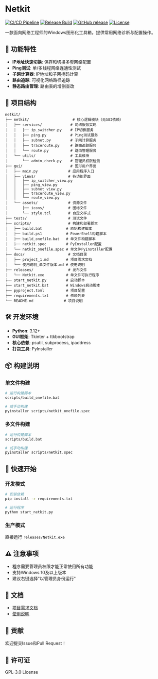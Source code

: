 
# Netkit

[![CI/CD Pipeline](https://github.com/iam189cm/NETKit/actions/workflows/ci.yml/badge.svg)](https://github.com/iam189cm/NETKit/actions/workflows/ci.yml)
[![Release Build](https://github.com/iam189cm/NETKit/actions/workflows/release.yml/badge.svg)](https://github.com/iam189cm/NETKit/actions/workflows/release.yml)
[![GitHub release](https://img.shields.io/github/release/iam189cm/NETKit.svg)](https://github.com/iam189cm/NETKit/releases)
[![License](https://img.shields.io/badge/license-GPL--3.0-blue.svg)](LICENSE)

一款面向网络工程师的Windows图形化工具箱，提供常用网络诊断与配置操作。

## 🚀 功能特性

- **IP地址快速切换**: 保存和切换多套网络配置
- **Ping测试**: 单/多线程网络连通性测试
- **子网计算器**: IP地址和子网掩码计算
- **路由追踪**: 可视化网络路径追踪
- **静态路由管理**: 路由表的增删查改

## 📁 项目结构

```
netkit/
├── netkit/                    # 核心逻辑模块（无GUI依赖）
│   ├── services/             # 网络服务实现
│   │   ├── ip_switcher.py    # IP切换服务
│   │   ├── ping.py           # Ping测试服务
│   │   ├── subnet.py         # 子网计算服务
│   │   ├── traceroute.py     # 路由追踪服务
│   │   └── route.py          # 路由管理服务
│   └── utils/                # 工具模块
│       └── admin_check.py    # 管理员权限检测
├── gui/                      # 图形用户界面
│   ├── main.py              # 应用程序入口
│   ├── views/               # 各功能界面
│   │   ├── ip_switcher_view.py
│   │   ├── ping_view.py
│   │   ├── subnet_view.py
│   │   ├── traceroute_view.py
│   │   └── route_view.py
│   └── assets/              # 资源文件
│       ├── icons/           # 图标文件
│       └── style.tcl        # 自定义样式
├── tests/                   # 测试文件
├── scripts/                 # 构建和部署脚本
│   ├── build.bat           # 原始构建脚本
│   ├── build.ps1           # PowerShell构建脚本
│   ├── build_onefile.bat   # 单文件构建脚本
│   ├── netkit.spec         # PyInstaller配置
│   └── netkit_onefile.spec # 单文件PyInstaller配置
├── docs/                    # 文档目录
│   ├── project_1.md        # 项目需求文档
│   └── 使用说明_单文件版本.md # 使用说明
├── releases/                # 发布文件
│   └── Netkit.exe          # 单文件可执行程序
├── start_netkit.py         # 启动脚本
├── start_netkit.bat        # Windows启动脚本
├── pyproject.toml          # 项目配置
├── requirements.txt        # 依赖列表
└── README.md              # 项目说明
```

## 🛠️ 开发环境

- **Python**: 3.12+
- **GUI框架**: Tkinter + ttkbootstrap
- **核心依赖**: psutil, subprocess, ipaddress
- **打包工具**: PyInstaller

## 📦 构建说明

### 单文件构建
```bash
# 运行构建脚本
scripts/build_onefile.bat

# 或手动构建
pyinstaller scripts/netkit_onefile.spec
```

### 多文件构建
```bash
# 运行构建脚本
scripts/build.bat

# 或手动构建
pyinstaller scripts/netkit.spec
```

## 🚀 快速开始

### 开发模式
```bash
# 安装依赖
pip install -r requirements.txt

# 运行程序
python start_netkit.py
```

### 生产模式
直接运行 `releases/Netkit.exe`

## ⚠️ 注意事项

- 程序需要管理员权限才能正常使用所有功能
- 支持Windows 10及以上版本
- 建议右键选择"以管理员身份运行"

## 📖 文档

- [项目需求文档](docs/project_1.md)
- [使用说明](docs/使用说明_单文件版本.md)

## 🤝 贡献

欢迎提交Issue和Pull Request！

## 📄 许可证

GPL-3.0 License
